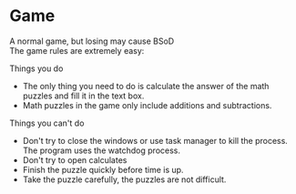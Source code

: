 # Game
A normal game, but losing may cause BSoD  
The game rules are extremely easy:

Things you do  
- The only thing you need to do is calculate the answer of the math puzzles and fill it in the text box.
- Math puzzles in the game only include additions and subtractions.

Things you can't do  
- Don't try to close the windows or use task manager to kill the process. The program uses the watchdog process.
- Don't try to open calculates
- Finish the puzzle quickly before time is up.
- Take the puzzle carefully, the puzzles are not difficult.
